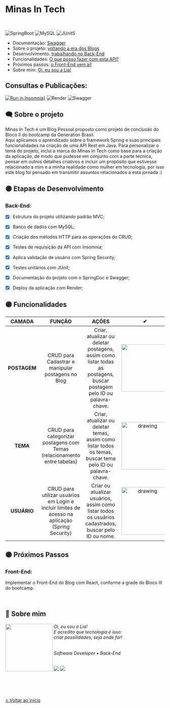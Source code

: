 # Minas In Tech
<br> 

![SpringBoot](https://img.shields.io/badge/Spring_Boot-F2F4F9?style=for-the-badge&logo=spring-boot)
![MySQL](https://img.shields.io/badge/MySQL-005C84?style=for-the-badge&logo=mysql&logoColor=white)
![JUnit5](https://img.shields.io/badge/Junit5-25A162?style=for-the-badge&logo=junit5&logoColor=white)


<div id='inicio'/> 



* Documentação: [Swagger](#publicacao)
* Sobre o projeto: [voltando a era dos Blogs](#sobre-projeto)
* Desenvolvimento: [trabalhando no Back-End](#desenvolvimento)
* Funcionalidades: [O que posso fazer com esta API?](#funcionalidades)
* Próximos passos: [o Front-End vem aí!](#proximos-passos)
* Sobre mim: [Oi, eu sou a Lia!](#sobre-mim)


<div id='publicacao'/> 

## Consultas e Publicações:

[![Run in Insomnia}](https://insomnia.rest/images/run.svg)](https://insomnia.rest/run/?label=Minas%20In%20Tech%20&uri=)
![Render](https://img.shields.io/badge/Render-46E3B7?style=for-the-badge&logo=render&logoColor=white)
![Swagger](https://img.shields.io/badge/Swagger-85EA2D?style=for-the-badge&logo=Swagger&logoColor=white)
<br>
<div id='sobre-projeto'/> 

##  🗨 Sobre o projeto ##

<p>
Minas In Tech é um Blog Pessoal proposto como projeto de conclusão do Bloco II do bootcamp da Generation Brasil.
<br>Aqui aplicamos o aprendizado sobre o framework Spring e suas principais funcionalidades na criação de uma API Rest em Java.
Para personalizar o tema do projeto, inclui a marca do Minas In Tech como base para a criação da aplicação, de modo que pudesse em conjunto com a parte técnica, pensar em outros detalhes criativos e incluir um propósito que estivesse relacionado a mim e a minha realidade como mulher em tecnologia, por isso este blog foi pensado em transmitir assuntos relacionados a esta jornada :) 
</p>

<div id='desenvolvimento'/> 

##  🟣 Etapas de Desenvolvimento ##
### Back-End:

- [x] Estrutura do projeto utilizando padrão MVC;
- [x] Banco de dados com MySQL;
- [x] Criação dos métodos HTTP para as operações do CRUD;
- [x] Testes de requisição da API com Insomnia;
- [x] Aplica validação de usuário com Spring Security;
- [x] Testes unitários com JUnit;
- [x] Documentação do projeto com o SpringDoc e Swagger;
- [x] Deploy da aplicação com Render;


<div id='funcionalidades'/> 

## 🟣 Funcionalidades


| **CAMADA**|                FUNÇÃO              |             AÇÕES            |    ✔   |
| :---: | :---------------------------------: | :------------------------------------------: |:------------------------------------------:|
|  **POSTAGEM** |    CRUD para Cadastrar e manipular postagens no Blog      |       Criar, atualizar ou deletar postagens, assim como listar todas as postagens, buscar postagem pelo ID ou palavra-chave.    |<img src="https://media.tenor.com/Gl7uJ6sAIK0AAAAM/darcey-spongebob.gif" width="150"/> |
|  **TEMA**  |   CRUD para categorizar postagens com Temas (relacionamento entre tabelas)  |     Criar, atualizar ou deletar temas, assim como listar todos os temas, buscar tema pelo ID ou palavra-chave.    |<img src="https://media.giphy.com/media/v1.Y2lkPTc5MGI3NjExMDg1NWY4ZWVjZmM5OTIwN2M1MmRjNWYzMzBkYTI0YmI4MzgyNjUyOCZjdD1n/OfXKySrn0Ej4s/giphy.gif" alt="drawing" width="150"/> |
| **USUÁRIO**  |   CRUD para utilizar usuários em Login e incluir limites de acesso na aplicação (Spring Security) |     Criar ou atualizar usuários, assim como listar todos os usuários cadastrados, buscar pelo ID ou nome.  | <img src="https://media.giphy.com/media/v1.Y2lkPTc5MGI3NjExZGJiNTA0MjZmNzNhMDAwYmI3MGJjY2EwNGYwZDNhYTNhYzdkYWU3YyZjdD1n/WoWm8YzFQJg5i/giphy.gif" alt="drawing" width="150"/>| 


<div id='proximos-passos'/> 

##  🟣 Próximos Passos ##
### Front-End:
Implementar o Front-End do Blog com React, conforme a grade do Bloco III do bootcamp.

<br>

<div id='sobre-mim'/> 

##  🖤 Sobre mim ##

<div>
<h6> <img align="left" src="https://avatars.githubusercontent.com/u/97362216?v=4" width="150"/> Oi, eu sou a Lia! <br> E acredito que tecnologia é isso: <br> criar possilidades, seja onde for! </h6>
 <div align="left">

 <h6> Software Developer ▪ Back-End</h6>
  <a href="https://www.linkedin.com/in/lialaurindo/" target="_blank"><img src="https://img.shields.io/badge/LinkedIn-000000?style=for-the-badge&logo=linkedin&logoColor=white" target="_blank"></a>
  <a href="mailto:liamaralaurindo@gmail.com" target="_blank"><img src="https://img.shields.io/badge/Gmail-000000?style=for-the-badge&logo=gmail&logoColor=white" target="_blank"></a>
</div>
</div>

<br>
<br>
<br>

##
<div>

[🔝 Voltar ao início](#inicio)

</div>
